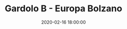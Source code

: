 ---
title: Gardolo B - Europa Bolzano
date: 2020-02-16 18:00:00
squadra-a: Bc Gardolo B
punteggio-a: 
squadra-b: Europa Bolzano
punteggio-b: 
partite/squadra: under-18-19-20
luogo: c.s. la vela palestra
categoria: under 18
---